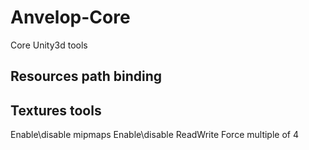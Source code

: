 # Anvelop-Core
Core Unity3d tools

## Resources path binding
  
## Textures tools

  Enable\disable mipmaps
  Enable\disable ReadWrite
  Force multiple of 4
